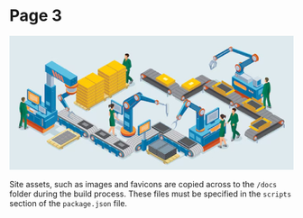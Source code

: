 <h1>Page 3</h1>
<picture>
    <source srcset="./img/main-image.avif" type="image/avif" />
    <img src="./img/main-image.jpg" alt="" width="584" class="main-image">
</picture>
<p>Site assets, such as images and favicons are copied across to the
    <code>/docs</code> folder during the build process. These files must be specified in the
    <code>scripts</code> section of the <code>package.json</code> file.
</p>
